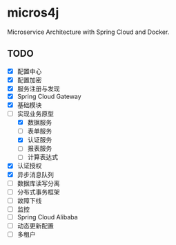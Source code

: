 # micros4j
Microservice Architecture with Spring Cloud and Docker.

## TODO

- [x] 配置中心
- [x] 配置加密
- [x] 服务注册与发现
- [x] Spring Cloud Gateway
- [x] 基础模块
- [ ] 实现业务原型
    - [x] 数据服务
    - [ ] 表单服务
    - [x] 认证服务
    - [ ] 报表服务
    - [ ] 计算表达式
- [x] 认证授权
- [x] 异步消息队列
- [ ] 数据库读写分离
- [ ] 分布式事务框架
- [ ] 故障下线
- [ ] 监控
- [ ] Spring Cloud Alibaba
- [ ] 动态更新配置
- [ ] 多租户